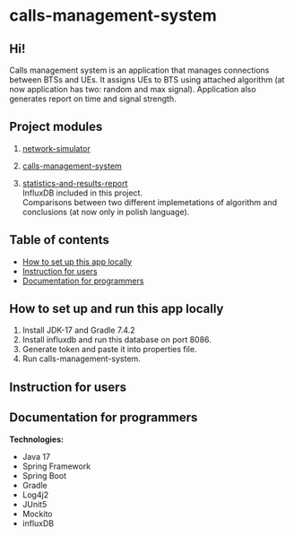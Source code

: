 # calls-management-system

## Hi!
Calls management system is an application that manages connections between BTSs and UEs. It assigns UEs to BTS using attached algorithm (at now application has two: random and max signal). Application also generates report on time and signal strength.

## Project modules

1. [network-simulator](https://github.com/PiotrStoklosa/network-simulator)

2. [calls-management-system](https://github.com/PiotrStoklosa/calls-management-system)

3. [statistics-and-results-report](https://hackmd.io/@yTKMIFmVQSuLpuxpJ1_ppQ/HJhTCzpF9) <br>
  InfluxDB included in this project.<br>
  Comparisons between two different implemetations of algorithm and conclusions (at now only in polish language).<br>



## Table of contents
* [How to set up this app locally](#How-to-set-up-and-run-this-app-locally)
* [Instruction for users](#Instruction-for-users)
* [Documentation for programmers](#Documentation-for-programmers)

## How to set up and run this app locally
1. Install JDK-17 and Gradle 7.4.2 
2. Install influxdb and run this database on port 8086.
3. Generate token and paste it into properties file.
4. Run calls-management-system.

## Instruction for users

## Documentation for programmers

**Technologies:**
- Java 17
- Spring Framework
- Spring Boot
- Gradle
- Log4j2
- JUnit5
- Mockito
- influxDB
